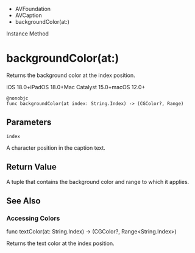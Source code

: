 

- AVFoundation
- AVCaption
-  backgroundColor(at:) 

Instance Method

# backgroundColor(at:)

Returns the background color at the index position.

iOS 18.0+iPadOS 18.0+Mac Catalyst 15.0+macOS 12.0+

``` source
@nonobjc
func backgroundColor(at index: String.Index) -> (CGColor?, Range)
```

## Parameters 

`index`  

A character position in the caption text.

## Return Value

A tuple that contains the background color and range to which it applies.

## See Also

### Accessing Colors

func textColor(at: String.Index) -> (CGColor?, Range&lt;String.Index>)

Returns the text color at the index position.

